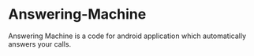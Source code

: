 # Answering-Machine
Answering Machine is a code for android application which automatically answers your calls.
